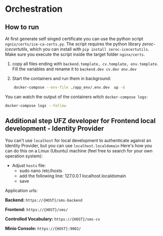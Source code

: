 # Orchestration

## How to run

At first generate self singed certificate you can use the python
script `ngnix/certs/ice-ca-certs.py`. The script requires the python library *zeroc-icecertutils*,
which you can install with `pip install zeroc-icecertutils`. Make sure you execute the script inside
the target folder `nginx/certs`.

1. copy all files ending with
   ```backend.template, cv.template, env.template```. Fill the variables and rename it
   to ```backend.dev cv.dev env.dev```

2. Start the containers and run them in background:

```bash
    docker-compose --env-file ./app_env/.env.dev  up -d
```

You can watch the output of the containers witch `docker-compose logs`:

```bash
docker-compose logs --follow 
```

## Additional step UFZ developer for Frontend local development - Identity Provider

You can't use `localhost` for local development to authenticate against an Identity Provider, but
you can use `localhost.localdomain`
Here's how you can do this on a Linux (Ubuntu) machine (feel free to search for your own operation
system):

- Adjust `hosts` file:
    - sudo nano /etc/hosts
    - add the following line: 127.0.0.1 localhost.localdomain
    - save

Application urls:

__Backend:__ `https://{HOST}/sms-backend`

__Frontend:__ `https://{HOST}/sms/`

__Controlled Vocabulary:__ `https://{HOST}/sms-cv`

__Minio Console:__ `https://{HOST}:9002/`